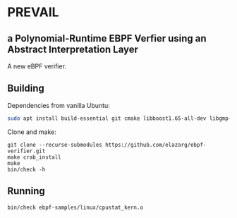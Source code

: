 # PREVAIL 
## a Polynomial-Runtime EBPF Verfier using an Abstract Interpretation Layer

A new eBPF verifier.

## Building

Dependencies from vanilla Ubuntu:
```bash
sudo apt install build-essential git cmake libboost1.65-all-dev libgmp-dev libmpfr-dev
```

Clone and make:
```
git clone --recurse-submodules https://github.com/elazarg/ebpf-verifier.git
make crab_install
make
bin/check -h
```

## Running

```bash
bin/check ebpf-samples/linux/cpustat_kern.o
```
